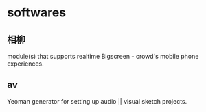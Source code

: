 # softwares

## 相柳

module(s) that supports realtime Bigscreen - crowd's mobile phone experiences.

## av

Yeoman generator for setting up audio || visual sketch projects.
